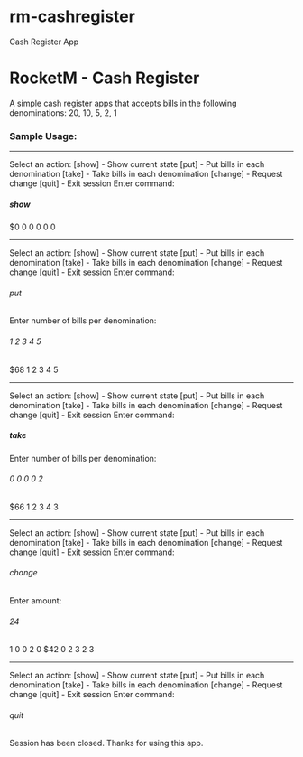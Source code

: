 # rm-cashregister
Cash Register App

# RocketM - Cash Register #

A simple cash register apps that accepts bills in the following denominations: 20, 10, 5, 2, 1

### Sample Usage: ###

********************************
Select an action: 
[show] - Show current state
[put]  - Put bills in each denomination
[take] - Take bills in each denomination
[change] - Request change
[quit] - Exit session
Enter command: 
##### show ######
$0 0 0 0 0 0
********************************
Select an action: 
[show] - Show current state
[put]  - Put bills in each denomination
[take] - Take bills in each denomination
[change] - Request change
[quit] - Exit session
Enter command: 
###### put ###########
Enter number of bills per denomination:
###### 1 2 3 4 5 ######
$68 1 2 3 4 5
********************************
Select an action: 
[show] - Show current state
[put]  - Put bills in each denomination
[take] - Take bills in each denomination
[change] - Request change
[quit] - Exit session
Enter command: 
##### take  #####
Enter number of bills per denomination:
###### 0 0 0 0 2  ######
$66 1 2 3 4 3
********************************
Select an action: 
[show] - Show current state
[put]  - Put bills in each denomination
[take] - Take bills in each denomination
[change] - Request change
[quit] - Exit session
Enter command: 
###### change  ######
Enter amount: 
###### 24  ######
1 0 0 2 0
$42 0 2 3 2 3
********************************
Select an action: 
[show] - Show current state
[put]  - Put bills in each denomination
[take] - Take bills in each denomination
[change] - Request change
[quit] - Exit session
Enter command: 
###### quit ######
Session has been closed. Thanks for using this app.

